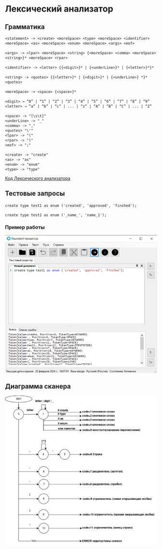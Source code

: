 # Лексический анализатор
## Грамматика
```
<statement> -> <create> <moreSpace> <type> <moreSpace> <identifier> <moreSpace> <as> <moreSpace> <enum> <moreSpace> <args> <eof>

<args> -> <lpar> <moreSpace> <string> {<moreSpace> <comma> <moreSpace> <string>}* <moreSpace> <rpar>

<identifier> -> <letter> {{<digit>}* | {<underLine>}* | {<letter>}*}*

<string> -> <quotes> {{<letter>}* | {<digit>}* | {<underLine>} *}* <quotes> 

<moreSpace> -> <space> {<space>}*

<digit> → “0” | “1” | “2” | “3” | “4” | “5” | “6” | “7” | “8” | “9”
<letter> → “a” | “b” | “c” | ... | “z” | “A” | “B” | “C” | ... | “Z”

<space> -> "[\s\t]"
<underLine> -> "_"
<comma> -> ","
<quotes> "\'"
<lpar> -> "("
<rpar> -> ")"
<eof> -> ";"

<create> -> "create"
<as> -> "as"
<enum> -> "enum"
<type> -> "type"
```

[Код Лексического анализатора](/code/WindowsFormsApp1/Core/Token)
## Тестовые запросы
`create type test1 as enum ('created', 'approved', 'finshed');`

`create type test2 as enum ('_name_', 'name_1');`

### Пример работы
![Пример работы](example.png)

## Диаграмма сканера

![Диаграмма сканера](Диаграмма.png)
